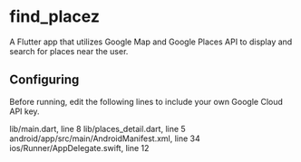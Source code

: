# find_placez

A Flutter app that utilizes Google Map and Google Places API to display and search for places near the user.

## Configuring

Before running, edit the following lines to include your own Google Cloud API key.

lib/main.dart, line 8
lib/places_detail.dart, line 5
android/app/src/main/AndroidManifest.xml, line 34
ios/Runner/AppDelegate.swift, line 12